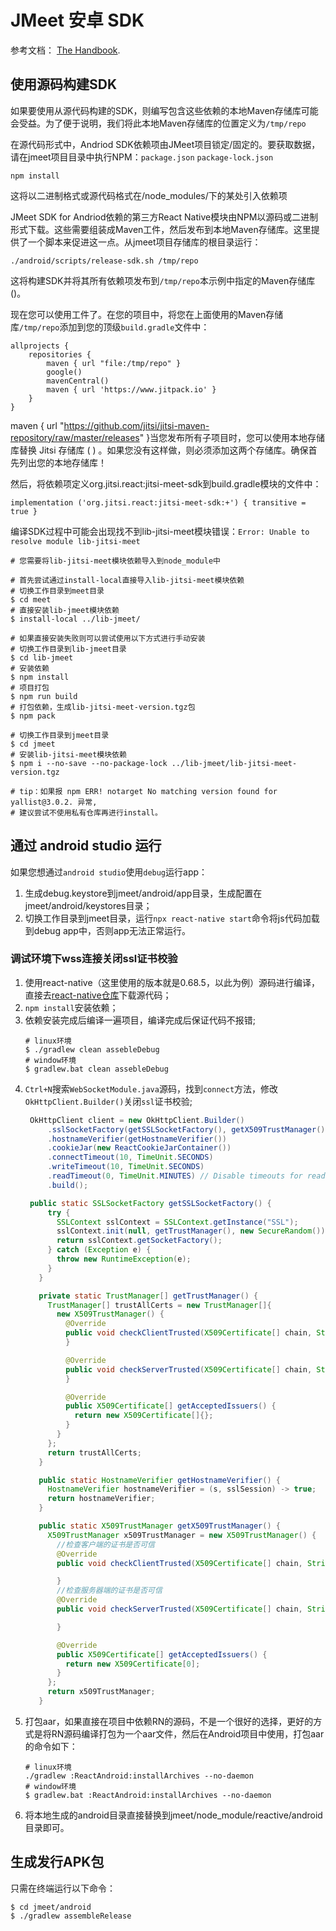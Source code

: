 # JMeet 安卓 SDK

参考文档： [The Handbook](https://jitsi.github.io/handbook/docs/dev-guide/dev-guide-android-sdk).

## 使用源码构建SDK

如果要使用从源代码构建的SDK，则编写包含这些依赖的本地Maven存储库可能会受益。为了便于说明，我们将此本地Maven存储库的位置定义为`/tmp/repo`

在源代码形式中，Andriod SDK依赖项由JMeet项目锁定/固定的。要获取数据，请在jmeet项目目录中执行NPM：`package.json` `package-lock.json`

```shell
npm install
```

这将以二进制格式或源代码格式在/node_modules/下的某处引入依赖项

JMeet SDK for Andriod依赖的第三方React Native模块由NPM以源码或二进制形式下载。这些需要组装成Maven工件，然后发布到本地Maven存储库。这里提供了一个脚本来促进这一点。从jmeet项目存储库的根目录运行：

```shell
./android/scripts/release-sdk.sh /tmp/repo
```

这将构建SDK并将其所有依赖项发布到`/tmp/repo`本示例中指定的Maven存储库()。

现在您可以使用工件了。在您的项目中，将您在上面使用的Maven存储库`/tmp/repo`添加到您的顶级`build.gradle`文件中：

```properties
allprojects {
    repositories {
        maven { url "file:/tmp/repo" }
        google()
        mavenCentral()
        maven { url 'https://www.jitpack.io' }
    }
}
```

maven { url "https://github.com/jitsi/jitsi-maven-repository/raw/master/releases" }当您发布所有子项目时，您可以使用本地存储库替换 Jitsi 存储库 ( ) 。如果您没有这样做，则必须添加这两个存储库。确保首先列出您的本地存储库！

然后，将依赖项定义org.jitsi.react:jitsi-meet-sdk到build.gradle模块的文件中：

```properties
implementation ('org.jitsi.react:jitsi-meet-sdk:+') { transitive = true }
```

编译SDK过程中可能会出现找不到lib-jitsi-meet模块错误：`Error: Unable to resolve module lib-jitsi-meet`

```shell
# 您需要将lib-jitsi-meet模块依赖导入到node_module中

# 首先尝试通过install-local直接导入lib-jitsi-meet模块依赖
# 切换工作目录到meet目录
$ cd meet
# 直接安装lib-jmeet模块依赖
$ install-local ../lib-jmeet/

# 如果直接安装失败则可以尝试使用以下方式进行手动安装
# 切换工作目录到lib-jmeet目录
$ cd lib-jmeet
# 安装依赖
$ npm install
# 项目打包
$ npm run build
# 打包依赖，生成lib-jitsi-meet-version.tgz包
$ npm pack

# 切换工作目录到jmeet目录
$ cd jmeet
# 安装lib-jitsi-meet模块依赖
$ npm i --no-save --no-package-lock ../lib-jmeet/lib-jitsi-meet-version.tgz

# tip：如果报 npm ERR! notarget No matching version found for yallist@3.0.2. 异常,
# 建议尝试不使用私有仓库再进行install。
```

## 通过 android studio 运行

如果您想通过`android studio`使用`debug`运行app：
1. 生成debug.keystore到jmeet/android/app目录，生成配置在jmeet/android/keystores目录；
2. 切换工作目录到jmeet目录，运行`npx react-native start`命令将js代码加载到debug app中，否则app无法正常运行。

### 调试环境下wss连接关闭ssl证书校验

1. 使用react-native（这里使用的版本就是0.68.5，以此为例）源码进行编译，直接去[react-native仓库](https://github.com/facebook/react-native.git)下载源代码；
2. `npm install`安装依赖；
3. 依赖安装完成后编译一遍项目，编译完成后保证代码不报错;
    ```shell
    # linux环境
    $ ./gradlew clean assebleDebug
    # window环境
    $ gradlew.bat clean assebleDebug
    ```
4. `Ctrl+N`搜索`WebSocketModule.java`源码，找到`connect`方法，修改`OkHttpClient.Builder()`关闭`ssl`证书校验;
   ```java
    OkHttpClient client = new OkHttpClient.Builder()
        .sslSocketFactory(getSSLSocketFactory(), getX509TrustManager()) // 通过sslSocketFactory方法设置https证书
        .hostnameVerifier(getHostnameVerifier())
        .cookieJar(new ReactCookieJarContainer())
        .connectTimeout(10, TimeUnit.SECONDS)
        .writeTimeout(10, TimeUnit.SECONDS)
        .readTimeout(0, TimeUnit.MINUTES) // Disable timeouts for read
        .build();

    public static SSLSocketFactory getSSLSocketFactory() {
        try {
          SSLContext sslContext = SSLContext.getInstance("SSL");
          sslContext.init(null, getTrustManager(), new SecureRandom());
          return sslContext.getSocketFactory();
        } catch (Exception e) {
          throw new RuntimeException(e);
        }
      }

      private static TrustManager[] getTrustManager() {
        TrustManager[] trustAllCerts = new TrustManager[]{
          new X509TrustManager() {
            @Override
            public void checkClientTrusted(X509Certificate[] chain, String authType) {
            }

            @Override
            public void checkServerTrusted(X509Certificate[] chain, String authType) {
            }

            @Override
            public X509Certificate[] getAcceptedIssuers() {
              return new X509Certificate[]{};
            }
          }
        };
        return trustAllCerts;
      }

      public static HostnameVerifier getHostnameVerifier() {
        HostnameVerifier hostnameVerifier = (s, sslSession) -> true;
        return hostnameVerifier;
      }

      public static X509TrustManager getX509TrustManager() {
        X509TrustManager x509TrustManager = new X509TrustManager() {
          //检查客户端的证书是否可信
          @Override
          public void checkClientTrusted(X509Certificate[] chain, String authType) {

          }
          //检查服务器端的证书是否可信
          @Override
          public void checkServerTrusted(X509Certificate[] chain, String authType) {

          }

          @Override
          public X509Certificate[] getAcceptedIssuers() {
            return new X509Certificate[0];
          }
        };
        return x509TrustManager;
      }
   ```
5. 打包aar，如果直接在项目中依赖RN的源码，不是一个很好的选择，更好的方式是将RN源码编译打包为一个aar文件，然后在Android项目中使用，打包aar的命令如下：
   ```shell
   # linux环境
   ./gradlew :ReactAndroid:installArchives --no-daemon
   # window环境
   $ gradlew.bat :ReactAndroid:installArchives --no-daemon
   ```
6. 将本地生成的android目录直接替换到jmeet/node_module/reactive/android目录即可。

## 生成发行APK包

只需在终端运行以下命令：

```shell
$ cd jmeet/android
$ ./gradlew assembleRelease
```
